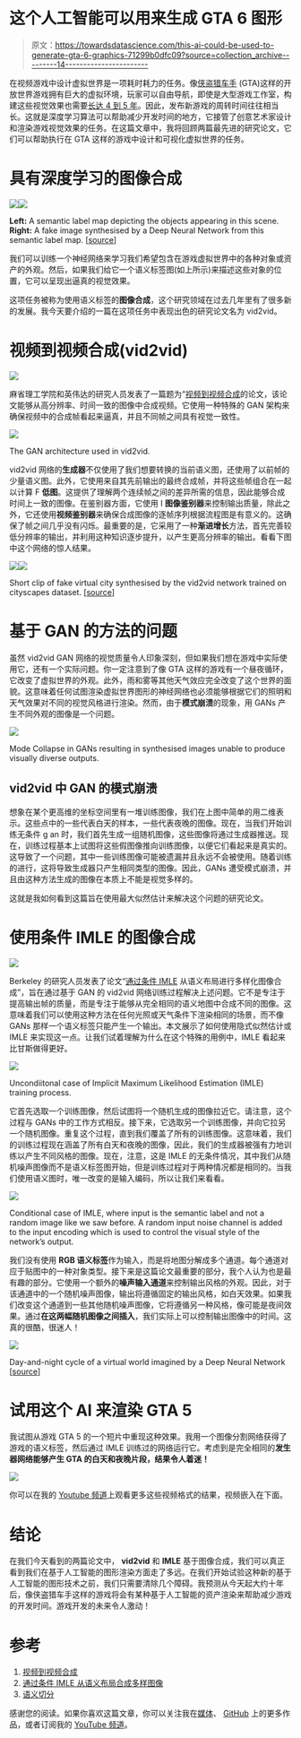 # 这个人工智能可以用来生成 GTA 6 图形

> 原文：<https://towardsdatascience.com/this-ai-could-be-used-to-generate-gta-6-graphics-71299b0dfc09?source=collection_archive---------14----------------------->

在视频游戏中设计虚拟世界是一项耗时耗力的任务。像[侠盗猎车手](https://www.youtube.com/watch?v=QkkoHAzjnUs) (GTA)这样的开放世界游戏拥有巨大的虚拟环境，玩家可以自由导航，即使是大型游戏工作室，构建这些视觉效果也需要[长达 4 到 5 年](https://www.quora.com/How-much-time-did-it-take-Rockstar-to-develop-GTA-V)。因此，发布新游戏的周转时间往往相当长。这就是深度学习算法可以帮助减少开发时间的地方，它接管了创意艺术家设计和渲染游戏视觉效果的任务。在这篇文章中，我将回顾两篇最先进的研究论文，它们可以帮助执行在 GTA 这样的游戏中设计和可视化虚拟世界的任务。

# 具有深度学习的图像合成

![](img/8a619b02dacda425466b8d0b675e64af.png)![](img/0479b750a3fd747a08f8a3c87474dd21.png)

**Left:** A semantic label map depicting the objects appearing in this scene. **Right:** A fake image synthesised by a Deep Neural Network from this semantic label map. [[source](https://tcwang0509.github.io/pix2pixHD/)]

我们可以训练一个神经网络来学习我们希望包含在游戏虚拟世界中的各种对象或资产的外观。然后，如果我们给它一个语义标签图(如上所示)来描述这些对象的位置，它可以呈现出逼真的视觉效果。

这项任务被称为使用语义标签的**图像合成**，这个研究领域在过去几年里有了很多新的发展。我今天要介绍的一篇在这项任务中表现出色的研究论文名为 vid2vid。

# 视频到视频合成(vid2vid)

![](img/21a37dc619a6a6989bc598bd0d5f1e2b.png)

麻省理工学院和英伟达的研究人员发表了一篇题为“[视频到视频合成](https://arxiv.org/abs/1808.06601)的论文，该论文能够从高分辨率、时间一致的图像中合成视频。它使用一种特殊的 GAN 架构来确保视频中的合成帧看起来逼真，并且不同帧之间具有视觉一致性。

![](img/4a9f1206d6313f60850236b1d1afd2ce.png)

The GAN architecture used in vid2vid.

vid2vid 网络的**生成器**不仅使用了我们想要转换的当前语义图，还使用了以前帧的少量语义图。此外，它使用来自其先前输出的最终合成帧，并将这些帧组合在一起以计算 F **低图**。这提供了理解两个连续帧之间的差异所需的信息，因此能够合成时间上一致的图像。在鉴别器方面，它使用 I **图像鉴别器**来控制输出质量，除此之外，它还使用**视频鉴别器**来确保合成图像的逐帧序列根据流程图是有意义的。这确保了帧之间几乎没有闪烁。最重要的是，它采用了一种**渐进增长**方法，首先完善较低分辨率的输出，并利用这种知识逐步提升，以产生更高分辨率的输出。看看下图中这个网络的惊人结果。

![](img/8a06cdc211cf4d20c27edd82d50445eb.png)![](img/f3f11119f0c45e5d60d72be3b3141700.png)

Short clip of fake virtual city synthesised by the vid2vid network trained on cityscapes dataset. [[source](https://tcwang0509.github.io/vid2vid/)]

# 基于 GAN 的方法的问题

虽然 vid2vid GAN 网络的视觉质量令人印象深刻，但如果我们想在游戏中实际使用它，还有一个实际问题。你一定注意到了像 GTA 这样的游戏有一个昼夜循环，它改变了虚拟世界的外观。此外，雨和雾等其他天气效应完全改变了这个世界的面貌。这意味着任何试图渲染虚拟世界图形的神经网络也必须能够根据它们的照明和天气效果对不同的视觉风格进行渲染。然而，由于**模式崩溃**的现象，用 GANs 产生不同外观的图像是一个问题。

![](img/8cbbe0dd9dea940add4473219e7cc714.png)

Mode Collapse in GANs resulting in synthesised images unable to produce visually diverse outputs.

## vid2vid 中 GAN 的模式崩溃

想象在某个更高维的坐标空间里有一堆训练图像，我们在上图中简单的用二维表示。这些点中的一些代表白天的样本，一些代表夜晚的图像。现在，当我们开始训练无条件 g an 时，我们首先生成一组随机图像，这些图像将通过生成器推送。现在，训练过程基本上试图将这些假图像推向训练图像，以便它们看起来是真实的。这导致了一个问题，其中一些训练图像可能被遗漏并且永远不会被使用。随着训练的进行，这将导致生成器只产生相同类型的图像。因此，GANs 遭受模式崩溃，并且由这种方法生成的图像在本质上不能是视觉多样的。

这就是我如何看到这篇旨在使用最大似然估计来解决这个问题的研究论文。

# 使用条件 IMLE 的图像合成

![](img/5771bd7e42084334da6ed6c3d0f7ee18.png)

Berkeley 的研究人员发表了论文“[通过条件 IMLE](https://arxiv.org/pdf/1811.12373.pdf) 从语义布局进行多样化图像合成”，旨在通过基于 GAN 的 vid2vid 网络训练过程解决上述问题。它不是专注于提高输出帧的质量，而是专注于能够从完全相同的语义地图中合成不同的图像。这意味着我们可以使用这种方法在任何光照或天气条件下渲染相同的场景，而不像 GANs 那样一个语义标签只能产生一个输出。本文展示了如何使用隐式似然估计或 IMLE 来实现这一点。让我们试着理解为什么在这个特殊的用例中，IMLE 看起来比甘斯做得更好。

![](img/f5f4a790c0b17430df218c114683ff4e.png)

Uncondiitonal case of Implicit Maximum Likelihood Estimation (IMLE) training process.

它首先选取一个训练图像，然后试图将一个随机生成的图像拉近它。请注意，这个过程与 GANs 中的工作方式相反。接下来，它选取另一个训练图像，并向它拉另一个随机图像。重复这个过程，直到我们覆盖了所有的训练图像。这意味着，我们的训练过程现在涵盖了所有白天和夜晚的图像，因此，我们的生成器被强有力地训练以产生不同风格的图像。现在，注意，这是 IMLE 的无条件情况，其中我们从随机噪声图像而不是语义标签图开始，但是训练过程对于两种情况都是相同的。当我们使用语义图时，唯一改变的是输入编码，所以让我们来看看。

![](img/59d47a6db1c16b2b5f45687acd45ba45.png)

Conditional case of IMLE, where input is the semantic label and not a random image like we saw before. A random input noise channel is added to the input encoding which is used to control the visual style of the network’s output.

我们没有使用 **RGB 语义标签**作为输入，而是将地图分解成多个通道。每个通道对应于贴图中的一种对象类型。接下来是这篇论文最重要的部分，我个人认为也是最有趣的部分。它使用一个额外的**噪声输入通道**来控制输出风格的外观。因此，对于该通道中的一个随机噪声图像，输出将遵循固定的输出风格，如白天效果。如果我们改变这个通道到一些其他随机噪声图像，它将遵循另一种风格，像可能是夜间效果。通过**在这两幅随机图像之间插入**，我们实际上可以控制输出图像中的时间。这真的很酷，很迷人！

![](img/afdd2f0ac372f2d1c249399fafdde338.png)

Day-and-night cycle of a virtual world imagined by a Deep Neural Network [[source](https://people.eecs.berkeley.edu/~ke.li/projects/imle/scene_layouts/)]

# 试用这个 AI 来渲染 GTA 5

我试图从游戏 GTA 5 的一个短片中重现这种效果。我用一个图像分割网络获得了游戏的语义标签，然后通过 IMLE 训练过的网络运行它。考虑到是完全相同的**发生器网络能够产生 GTA 的白天和夜晚片段，结果令人着迷！**

![](img/da47ebdef865d7827e2e369366378ca4.png)

你可以在我的 [Youtube 频道](http://youtube.com/c/DeepGamingAI)上观看更多这些视频格式的结果，视频嵌入在下面。

# 结论

在我们今天看到的两篇论文中， **vid2vid** 和 **IMLE** 基于图像合成，我们可以真正看到我们在基于人工智能的图形渲染方面走了多远。在我们开始试验这种新的基于人工智能的图形技术之前，我们只需要清除几个障碍。我预测从今天起大约十年后，像侠盗猎车手这样的游戏将会有某种基于人工智能的资产渲染来帮助减少游戏的开发时间。游戏开发的未来令人激动！

# 参考

1.  [视频到视频合成](https://tcwang0509.github.io/vid2vid/)
2.  [通过条件 IMLE 从语义布局合成多样图像](https://people.eecs.berkeley.edu/~ke.li/projects/imle/scene_layouts/)
3.  [语义切分](https://github.com/NVIDIA/semantic-segmentation)

感谢您的阅读。如果你喜欢这篇文章，你可以关注我在[媒体](https://medium.com/@chintan.t93)、 [GitHub](https://github.com/ChintanTrivedi) 上的更多作品，或者订阅我的 [YouTube 频道](http://youtube.com/c/DeepGamingAI)。